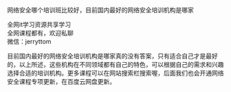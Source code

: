 网络安全哪个培训班比较好，目前国内最好的网络安全培训机构是哪家

全网it学习资源共享学习<br>全网课程都有，欢迎私聊<br>微信：jerryttom<br>

目前国内最好的网络安全培训机构是哪家真的没有答案，只有适合自己才是最好的，以上所述，这些机构在不同领域都有自己的特色，可以根据自己的需求和兴趣选择合适的培训机构。更多课程可以在网站搜索栏搜索喔，后面我们也会开通网络安全课程专项更新，在百度云网盘更新。